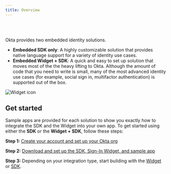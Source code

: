 ```yaml
---
title: Overview
---
```


<ApiLifecycle access="ie" /><br>
<ApiLifecycle access="Limited GA" /><br>

<div class="oie-embedded-sdk">

Okta provides two embedded identity solutions.

* **Embedded SDK only**: A highly customizable solution that
   provides native language support for a variety of identity
   use cases.
* **Embedded Widget + SDK**: A quick and easy to set up solution that
   moves most of the the heavy lifting to Okta. Although the amount
   of code that you need to write is small, many of the most advanced
   identity use cases (for example, social sign in, multifactor authentication)
   is supported out of the box.

![Widget icon](/img/oie-embedded-sdk/embedded-solution-overview.png
"Widget icon")

## Get started

Sample apps are provided for each solution to show you exactly how to integrate
the SDK and the Widget into your own app. To get started using either the
**SDK** or the **Widget + SDK**, follow these steps:

**Step 1:** [Create your account and set up your Okta org](/docs/guides/oie-embedded-common-org-setup/aspnet/main/)

**Step 2:** [Download and set up the SDK, Sign-In Widget, and sample app](/docs/guides/oie-embedded-common-download-setup-app/aspnet/main/)

**Step 3:** Depending on your integration type, start building with the [Widget](/docs/guides/oie-embedded-widget-overview/main/) or [SDK](/docs/guides/oie-embedded-sdk-overview/main/).

</div>
